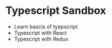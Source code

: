 # Typescript Sandbox

- Learn bascis of tyepscript 
- Typescript with React
- Typescript with Redux
